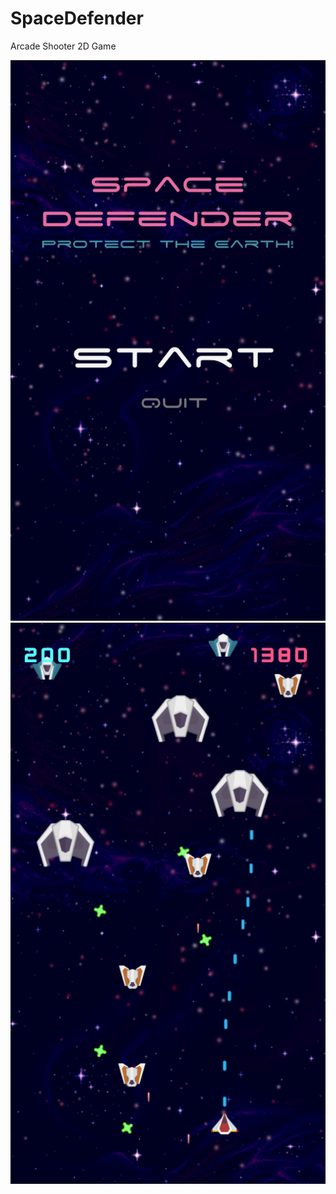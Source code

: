 # SpaceDefender
Arcade Shooter 2D Game

<img src="Images/Picture1.png" width="800">
<img src="Images/Picture2.png" width="800">
